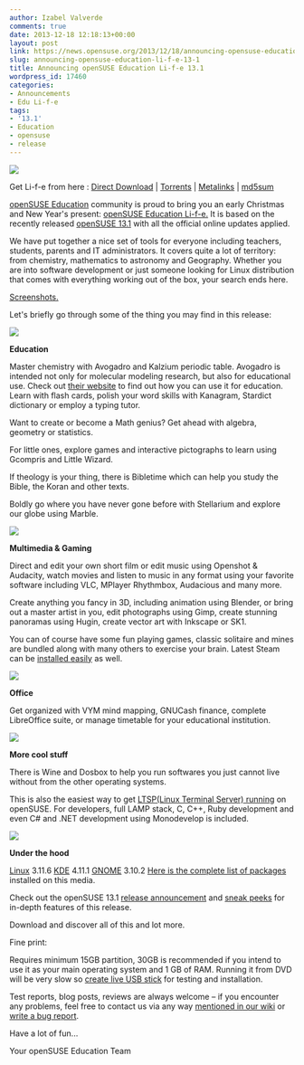 ```yaml
---
author: Izabel Valverde
comments: true
date: 2013-12-18 12:18:13+00:00
layout: post
link: https://news.opensuse.org/2013/12/18/announcing-opensuse-education-li-f-e-13-1/
slug: announcing-opensuse-education-li-f-e-13-1
title: Announcing openSUSE Education Li-f-e 13.1
wordpress_id: 17460
categories:
- Announcements
- Edu Li-f-e
tags:
- '13.1'
- Education
- opensuse
- release
---
```


![](http://en.opensuse.org/images/3/33/Life13.1.png)

Get Li-f-e from here : [Direct Download](https://sourceforge.net/projects/opensuse-edu/files/latest/download?source=files) | [Torrents](http://www.opensuse-education.org/download/ISOs/openSUSE-Edu-li-f-e-latest-i686.iso.torrent) | [Metalinks](http://www.opensuse-education.org/download/ISOs/openSUSE-Edu-li-f-e.i686-13.1.1.iso.meta4) | [md5sum](http://www.opensuse-education.org/download/ISOs/openSUSE-Edu-li-f-e-latest-i686.iso.md5)

[openSUSE Education](http://en.opensuse.org/Portal:Education) community is proud to bring you an early Christmas and New Year's present: [openSUSE Education Li-f-e.](http://en.opensuse.org/openSUSE:Education-Li-f-e) It is based on the recently released [openSUSE 13.1](https://en.opensuse.org/Portal:13.1) with all the official online updates applied.

We have put together a nice set of tools for everyone including teachers, students, parents and IT administrators.  It covers quite a lot of territory: from chemistry, mathematics to astronomy and Geography. Whether you are into software development or just someone looking for Linux distribution that comes with everything working out of the box, your search ends here.<!-- more -->

[Screenshots.](http://en.opensuse.org/Screenshots#openSUSE_Edu_Li-f-e)

Let's briefly go through some of the thing you may find in this release:





![](//lizards.opensuse.org/wp-content/uploads/2013/12/applications-education-school.png)






**Education**

Master chemistry with Avogadro and Kalzium periodic table. Avogadro is intended not only for molecular modeling research, but also for educational use. Check out [their website](http://avogadro.openmolecules.net/wiki/Education) to find out how you can use it for education. Learn with flash cards, polish your word skills with Kanagram, Stardict dictionary or employ a typing tutor.

Want to create or become a Math genius? Get ahead with algebra, geometry or statistics.

For little ones, explore games and interactive pictographs to learn using Gcompris and Little Wizard.

If theology is your thing, there is Bibletime which can help you study the Bible, the Koran and other texts.

Boldly go where you have never gone before with Stellarium and explore our globe using Marble.













![](//lizards.opensuse.org/wp-content/uploads/2013/12/applications-multimedia.png)






**Multimedia & Gaming**

Direct and edit your own short film or edit music using Openshot & Audacity, watch movies and listen to music in any format using your favorite software including VLC, MPlayer Rhythmbox, Audacious and many more.

Create anything you fancy in 3D, including animation using Blender, or bring out a master artist in you, edit photographs using Gimp, create stunning panoramas using Hugin, create vector art with Inkscape or SK1.

You can of course have some fun playing games, classic solitaire and mines are bundled along with many others to exercise your brain. Latest Steam can be [installed easily](http://en.opensuse.org/Steam) as well.













![](//lizards.opensuse.org/wp-content/uploads/2013/12/applications-office.png)






**Office**

Get organized with VYM mind mapping, GNUCash finance, complete LibreOffice suite, or manage timetable for your educational institution.













![](//lizards.opensuse.org/wp-content/uploads/2013/12/applications-development-web.png)






**More cool stuff**

There is Wine and Dosbox to help you run softwares you just cannot live without from the other operating systems.

This is also the easiest way to get [LTSP(Linux Terminal Server) running](https://en.opensuse.org/SDB:LTSP_quick_start_12.2_Edu) on openSUSE. For developers, full LAMP stack, C, C++, Ruby development and even C# and .NET development using Monodevelop is included.













![](//lizards.opensuse.org/wp-content/uploads/2013/12/applications-system.png)






**Under the hood**

[Linux](https://en.opensuse.org/Kernel) 3.11.6
[KDE](https://en.opensuse.org/Portal:KDE) 4.11.1
[GNOME](https://en.opensuse.org/Portal:GNOME) 3.10.2
[Here is the complete list of packages](http://www.opensuse-education.org/~cyberorg/opensuse-edu-life-1311-packages.html) installed on this media.

Check out the openSUSE 13.1 [release announcement](http://news.opensuse.org/2013/11/19/opensuse-13-1-ready-for-action) and [sneak peeks](http://news.opensuse.org/category/distribution/sneak-peeks/) for in-depth features of this release.







Download and discover all of this and lot more.

Fine print:

Requires minimum 15GB partition, 30GB is recommended if you intend to use it as your main operating system and 1 GB of RAM. Running it from DVD will be very slow so [create live USB stick](http://en.opensuse.org/Live_USB_stick) for testing and installation.

Test reports, blog posts, reviews are always welcome – if you encounter any problems, feel free to contact us via any way [mentioned in our wiki](http://en.opensuse.org/Portal:Education) or [write a bug report](https://bugzilla.novell.com/enter_bug.cgi?classification=7340&product=openSUSE.org&component=3rd%20party%20software&assigned_to=lrupp%40suse.com&short_desc=Education).

Have a lot of fun...

Your openSUSE Education Team
